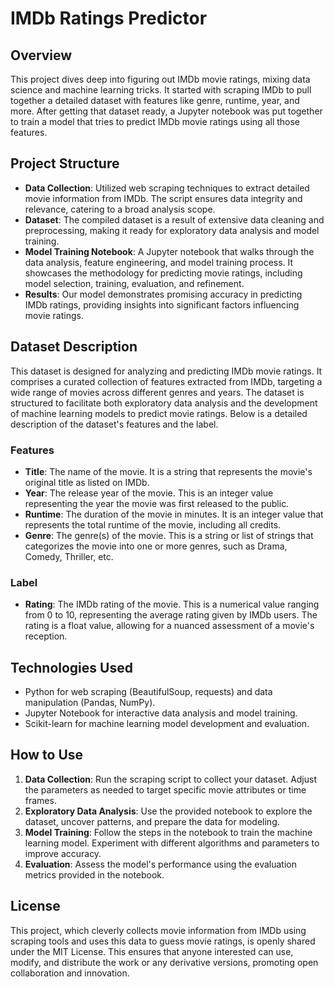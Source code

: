 # IMDb Ratings Predictor

## Overview

This project dives deep into figuring out IMDb movie ratings, mixing data science and machine learning tricks. It started with scraping IMDb to pull together a detailed dataset with features like genre, runtime, year, and more. After getting that dataset ready, a Jupyter notebook was put together to train a model that tries to predict IMDb movie ratings using all those features.

## Project Structure

- **Data Collection**: Utilized web scraping techniques to extract detailed movie information from IMDb. The script ensures data integrity and relevance, catering to a broad analysis scope.
- **Dataset**: The compiled dataset is a result of extensive data cleaning and preprocessing, making it ready for exploratory data analysis and model training.
- **Model Training Notebook**: A Jupyter notebook that walks through the data analysis, feature engineering, and model training process. It showcases the methodology for predicting movie ratings, including model selection, training, evaluation, and refinement.
- **Results**: Our model demonstrates promising accuracy in predicting IMDb ratings, providing insights into significant factors influencing movie ratings.

## Dataset Description

This dataset is designed for analyzing and predicting IMDb movie ratings. It comprises a curated collection of features extracted from IMDb, targeting a wide range of movies across different genres and years. The dataset is structured to facilitate both exploratory data analysis and the development of machine learning models to predict movie ratings. Below is a detailed description of the dataset's features and the label.

### Features

- **Title**: The name of the movie. It is a string that represents the movie's original title as listed on IMDb.
- **Year**: The release year of the movie. This is an integer value representing the year the movie was first released to the public.
- **Runtime**: The duration of the movie in minutes. It is an integer value that represents the total runtime of the movie, including all credits.
- **Genre**: The genre(s) of the movie. This is a string or list of strings that categorizes the movie into one or more genres, such as Drama, Comedy, Thriller, etc.

### Label

- **Rating**: The IMDb rating of the movie. This is a numerical value ranging from 0 to 10, representing the average rating given by IMDb users. The rating is a float value, allowing for a nuanced assessment of a movie's reception.

## Technologies Used

- Python for web scraping (BeautifulSoup, requests) and data manipulation (Pandas, NumPy).
- Jupyter Notebook for interactive data analysis and model training.
- Scikit-learn for machine learning model development and evaluation.

## How to Use

1. **Data Collection**: Run the scraping script to collect your dataset. Adjust the parameters as needed to target specific movie attributes or time frames.
2. **Exploratory Data Analysis**: Use the provided notebook to explore the dataset, uncover patterns, and prepare the data for modeling.
3. **Model Training**: Follow the steps in the notebook to train the machine learning model. Experiment with different algorithms and parameters to improve accuracy.
4. **Evaluation**: Assess the model's performance using the evaluation metrics provided in the notebook.

## License

This project, which cleverly collects movie information from IMDb using scraping tools and uses this data to guess movie ratings, is openly shared under the MIT License. This ensures that anyone interested can use, modify, and distribute the work or any derivative versions, promoting open collaboration and innovation.
